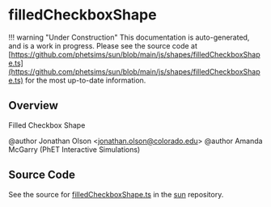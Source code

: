 # filledCheckboxShape

!!! warning "Under Construction"
    This documentation is auto-generated, and is a work in progress. Please see the source code at
    [https://github.com/phetsims/sun/blob/main/js/shapes/filledCheckboxShape.ts](https://github.com/phetsims/sun/blob/main/js/shapes/filledCheckboxShape.ts) for the most up-to-date information.

## Overview

Filled Checkbox Shape

@author Jonathan Olson &lt;jonathan.olson@colorado.edu&gt;
@author Amanda McGarry (PhET Interactive Simulations)



## Source Code

See the source for [filledCheckboxShape.ts](https://github.com/phetsims/sun/blob/main/js/shapes/filledCheckboxShape.ts) in the [sun](https://github.com/phetsims/sun) repository.

